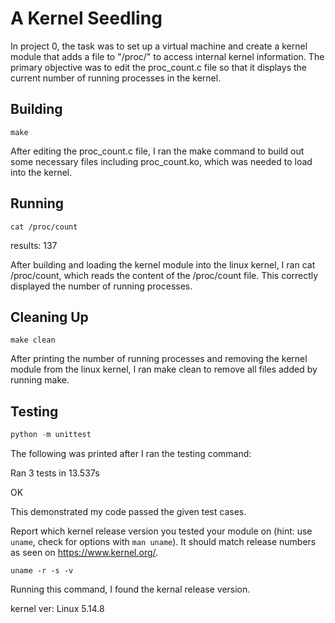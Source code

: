 # A Kernel Seedling
In project 0, the task was to set up a virtual machine and create a kernel module that adds a file to "/proc/" to access internal kernel information. The primary objective was to edit the proc_count.c file so that it displays the current number of running processes in the kernel.

## Building
```shell
make
```
After editing the proc_count.c file, I ran the make command to build out some necessary files including proc_count.ko, which was needed to load into the kernel.

## Running
```shell
cat /proc/count
```
results: 137

After building and loading the kernel module into the linux kernel, I ran cat /proc/count, which reads the content of the /proc/count file. This correctly displayed the number of running processes.

## Cleaning Up
```shell
make clean
```
After printing the number of running processes and removing the kernel module from the linux kernel, I ran make clean to remove all files added by running make.

## Testing
```python
python -m unittest
```
The following was printed after I ran the testing command:

Ran 3 tests in 13.537s

OK

This demonstrated my code passed the given test cases.

Report which kernel release version you tested your module on
(hint: use `uname`, check for options with `man uname`).
It should match release numbers as seen on https://www.kernel.org/.

```shell
uname -r -s -v
```
Running this command, I found the kernal release version.

kernel ver: Linux 5.14.8
